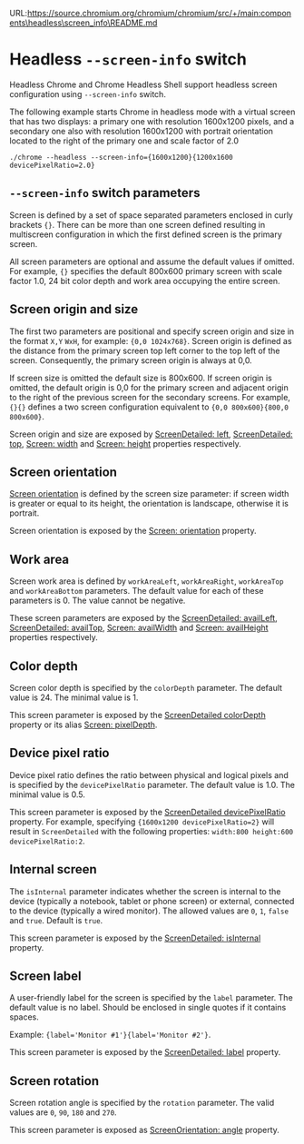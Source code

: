 URL:https://source.chromium.org/chromium/chromium/src/+/main:components\headless\screen_info\README.md
# Headless `--screen-info` switch

Headless Chrome and Chrome Headless Shell support headless screen configuration using `--screen-info` switch.

The following example starts Chrome in headless mode with a virtual screen that has two displays: a primary one with resolution 1600x1200 pixels, and a secondary one also with resolution 1600x1200 with portrait orientation located to the right of the primary one and scale factor of 2.0


```
./chrome --headless --screen-info={1600x1200}{1200x1600 devicePixelRatio=2.0}
```


## `--screen-info` switch parameters

Screen is defined by a set of space separated parameters enclosed in curly brackets `{}`. There can be more than one screen defined resulting in multiscreen configuration in which the first defined screen is the primary screen.

All screen parameters are optional and assume the default values if omitted. For example, `{}` specifies the default 800x600 primary screen with scale factor 1.0, 24 bit color depth and work area occupying the entire screen.


## Screen origin and size

The first two parameters are positional and specify screen origin and size in the format `X,Y` `WxH`, for example: `{0,0 1024x768}`. Screen origin is defined as the distance from the primary screen top left corner to the top left of the screen. Consequently, the primary screen origin is always at 0,0.

If screen size is omitted the default size is 800x600. If screen origin is omitted, the default origin is 0,0 for the primary screen and adjacent origin to the right of the previous screen for the secondary screens. For example, `{}{}` defines a two screen configuration equivalent to `{0,0 800x600}{800,0 800x600}`.

Screen origin and size are exposed by [ScreenDetailed: left](https://developer.mozilla.org/en-US/docs/Web/API/ScreenDetailed/left), [ScreenDetailed: top](https://developer.mozilla.org/en-US/docs/Web/API/ScreenDetailed/top), [Screen: width](https://developer.mozilla.org/en-US/docs/Web/API/Screen/width) and [Screen: height](https://developer.mozilla.org/en-US/docs/Web/API/Screen/height) properties respectively.


## Screen orientation

[Screen orientation](https://w3c.github.io/screen-orientation/#dom-screen-orientation) is defined by the screen size parameter: if screen width is greater or equal to its height, the orientation is landscape, otherwise it is portrait.

Screen orientation is exposed by the [Screen: orientation](https://developer.mozilla.org/en-US/docs/Web/API/Screen/orientation) property.


## Work area

Screen work area is defined by `workAreaLeft`, `workAreaRight`, `workAreaTop` and `workAreaBottom` parameters. The default value for each of these parameters is 0. The value cannot be negative.

These screen parameters are exposed by the [ScreenDetailed: availLeft](https://developer.mozilla.org/en-US/docs/Web/API/ScreenDetailed/availLeft), [ScreenDetailed: availTop](https://developer.mozilla.org/en-US/docs/Web/API/ScreenDetailed/availTop), [Screen: availWidth](https://developer.mozilla.org/en-US/docs/Web/API/Screen/availWidth) and [Screen: availHeight](https://developer.mozilla.org/en-US/docs/Web/API/Screen/availHeight) properties respectively.


## Color depth

Screen color depth is specified by the `colorDepth` parameter. The default value is 24. The minimal value is 1.

This screen parameter is exposed by the [ScreenDetailed colorDepth](https://developer.mozilla.org/en-US/docs/Web/API/Screen/colorDepth) property or its alias [Screen: pixelDepth](https://developer.mozilla.org/en-US/docs/Web/API/Screen/pixelDepth).


## Device pixel ratio

Device pixel ratio defines the ratio between physical and logical pixels and is specified by the `devicePixelRatio` parameter. The default value is 1.0. The minimal value is 0.5.

This screen parameter is exposed by the [ScreenDetailed devicePixelRatio](https://developer.mozilla.org/en-US/docs/Web/API/ScreenDetailed/devicePixelRatio) property. For example, specifying `{1600x1200 devicePixelRatio=2}` will result in `ScreenDetailed` with the following properties: `width:800 height:600 devicePixelRatio:2`.


## Internal screen

The `isInternal` parameter indicates whether the screen is internal to the device (typically a notebook, tablet or phone screen) or external, connected to the device (typically a wired monitor). The allowed values are `0`, `1`, `false` and `true`. Default is `true`.

This screen parameter is exposed by the [ScreenDetailed: isInternal](https://developer.mozilla.org/en-US/docs/Web/API/ScreenDetailed/isInternal) property.


## Screen label

A user-friendly label for the screen is specified by the `label` parameter. The default value is no label. Should be enclosed in single quotes if it contains spaces.

Example: `{label='Monitor #1'}{label='Monitor #2'}`.

This screen parameter is exposed by the [ScreenDetailed: label](https://developer.mozilla.org/en-US/docs/Web/API/ScreenDetailed/label) property.


## Screen rotation

Screen rotation angle is specified by the `rotation` parameter. The valid values are `0`, `90`, `180` and `270`.

This screen parameter is exposed as [ScreenOrientation: angle](https://developer.mozilla.org/en-US/docs/Web/API/ScreenOrientation/angle) property.
